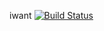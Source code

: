 iwant
[![Build Status](http://img.shields.io/travis/inikulin/iwant.svg?style=flat-square)](https://travis-ci.org/inikulin/iwant)

